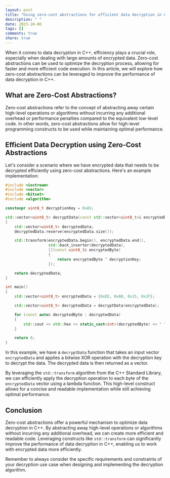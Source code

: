 ```yaml
---
layout: post
title: "Using zero-cost abstractions for efficient data decryption in C++"
description: " "
date: 2023-10-06
tags: []
comments: true
share: true
---
```


When it comes to data decryption in C++, efficiency plays a crucial role, especially when dealing with large amounts of encrypted data. Zero-cost abstractions can be used to optimize the decryption process, allowing for faster and more efficient code execution. In this article, we will explore how zero-cost abstractions can be leveraged to improve the performance of data decryption in C++.

## What are Zero-Cost Abstractions?

Zero-cost abstractions refer to the concept of abstracting away certain high-level operations or algorithms without incurring any additional overhead or performance penalties compared to the equivalent low-level code. In other words, zero-cost abstractions allow for high-level programming constructs to be used while maintaining optimal performance.

## Efficient Data Decryption using Zero-Cost Abstractions

Let's consider a scenario where we have encrypted data that needs to be decrypted efficiently using zero-cost abstractions. Here's an example implementation:

```cpp
#include <iostream>
#include <vector>
#include <bitset>
#include <algorithm>

constexpr uint8_t decryptionKey = 0xA5;

std::vector<uint8_t> decryptData(const std::vector<uint8_t>& encryptedData)
{
    std::vector<uint8_t> decryptedData;
    decryptedData.reserve(encryptedData.size());

    std::transform(encryptedData.begin(), encryptedData.end(),
                   std::back_inserter(decryptedData),
                   [](const uint8_t& encryptedByte)
                   {
                       return encryptedByte ^ decryptionKey;
                   });

    return decryptedData;
}

int main()
{
    std::vector<uint8_t> encryptedData = {0xEE, 0xAB, 0x15, 0x2F};

    std::vector<uint8_t> decryptedData = decryptData(encryptedData);

    for (const auto& decryptedByte : decryptedData)
    {
        std::cout << std::hex << static_cast<int>(decryptedByte) << " ";
    }

    return 0;
}
```

In this example, we have a `decryptData` function that takes an input vector `encryptedData` and applies a bitwise XOR operation with the decryption key to decrypt the data. The decrypted data is then returned as a vector.

By leveraging the `std::transform` algorithm from the C++ Standard Library, we can efficiently apply the decryption operation to each byte of the `encryptedData` vector using a lambda function. This high-level construct allows for a concise and readable implementation while still achieving optimal performance.

## Conclusion

Zero-cost abstractions offer a powerful mechanism to optimize data decryption in C++. By abstracting away high-level operations or algorithms without incurring any additional overhead, we can create more efficient and readable code. Leveraging constructs like `std::transform` can significantly improve the performance of data decryption in C++, enabling us to work with encrypted data more efficiently.

Remember to always consider the specific requirements and constraints of your decryption use case when designing and implementing the decryption algorithm.
